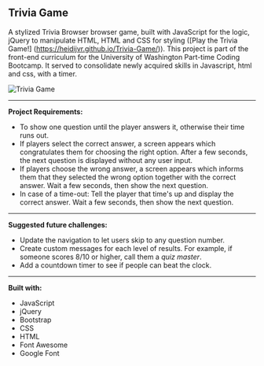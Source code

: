 ## **Trivia Game**

A stylized Trivia Browser browser game, built with JavaScript for the logic, jQuery to manipulate HTML, HTML and CSS for styling ([Play the Trivia Game!] (https://heidijvr.github.io/Trivia-Game/)).
This project is part of the front-end curriculum for the University of Washington Part-time Coding Bootcamp. It served to consolidate newly acquired skills in Javascript, html and css, with a timer.

<img src="https://heidijvr.github.io/Trivia_Game/assets/images/foodtriviagame.png" alt="Trivia Game">

-----

**Project Requirements:**
* To show one question until the player answers it, otherwise their time runs out.
* If players select the correct answer, a screen appears which congratulates them for choosing the right option. After a few seconds, the next question is displayed without any user input.
* If players choose the wrong answer, a screen appears which informs them that they selected the wrong option together with the correct answer. Wait a few seconds, then show the next question.
* In case of a time-out: Tell the player that time's up and display the correct answer. Wait a few seconds, then show the next question.

-----

**Suggested future challenges:**
* Update the navigation to let users skip to any question number.
* Create custom messages for each level of results. For example, if someone scores 8/10 or higher, call them a _quiz master_.
* Add a countdown timer to see if people can beat the clock.

-----

**Built with:**

* JavaScript
* jQuery
* Bootstrap
* CSS
* HTML
* Font Awesome
* Google Font
